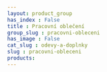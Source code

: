 ```yaml
---
layout: product_group
has_index : False
title : Pracovní oblečení
group_slug : pracovni-obleceni
has_image : False
cat_slug : odevy-a-doplnky
slug : pracovni-obleceni
products:
---
```


